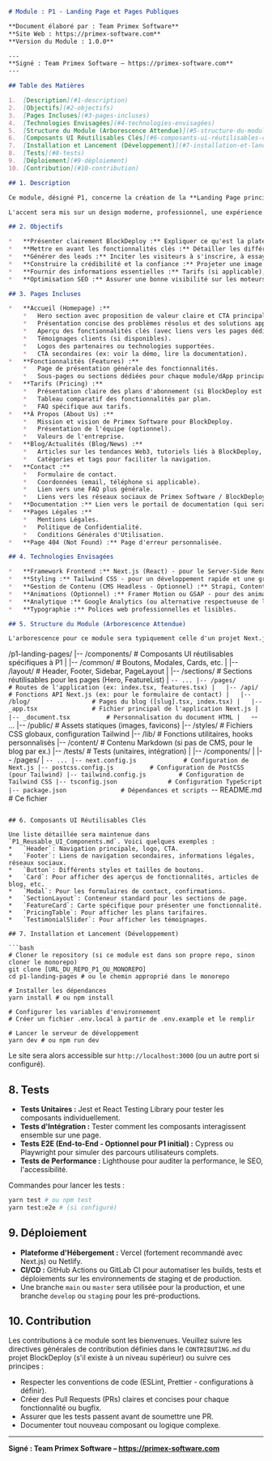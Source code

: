 ```markdown
# Module : P1 - Landing Page et Pages Publiques

**Document élaboré par : Team Primex Software**
**Site Web : https://primex-software.com**
**Version du Module : 1.0.0**

---
**Signé : Team Primex Software – https://primex-software.com**
---

## Table des Matières

1.  [Description](#1-description)
2.  [Objectifs](#2-objectifs)
3.  [Pages Incluses](#3-pages-incluses)
4.  [Technologies Envisagées](#4-technologies-envisagées)
5.  [Structure du Module (Arborescence Attendue)](#5-structure-du-module-arborescence-attendue)
6.  [Composants UI Réutilisables Clés](#6-composants-ui-réutilisables-clés)
7.  [Installation et Lancement (Développement)](#7-installation-et-lancement-développement)
8.  [Tests](#8-tests)
9.  [Déploiement](#9-déploiement)
10. [Contribution](#10-contribution)

## 1. Description

Ce module, désigné P1, concerne la création de la **Landing Page principale** et de toutes les **pages publiques** de la plateforme BlockDeploy. Ces pages constituent la vitrine de BlockDeploy, présentant ses fonctionnalités, sa proposition de valeur, et servant de point d'entrée pour les utilisateurs et clients potentiels.

L'accent sera mis sur un design moderne, professionnel, une expérience utilisateur (UX) intuitive, et une performance optimale (temps de chargement rapides, SEO).

## 2. Objectifs

*   **Présenter clairement BlockDeploy :** Expliquer ce qu'est la plateforme, à qui elle s'adresse, et quels problèmes elle résout.
*   **Mettre en avant les fonctionnalités clés :** Détailler les différents modules et dApps disponibles (Token Creator, NFT Marketplace Builder, etc.).
*   **Générer des leads :** Inciter les visiteurs à s'inscrire, à essayer la plateforme, ou à contacter l'équipe commerciale.
*   **Construire la crédibilité et la confiance :** Projeter une image professionnelle et d'expert dans le domaine du Web3.
*   **Fournir des informations essentielles :** Tarifs (si applicable), informations sur l'entreprise, documentation, support.
*   **Optimisation SEO :** Assurer une bonne visibilité sur les moteurs de recherche.

## 3. Pages Incluses

*   **Accueil (Homepage) :**
    *   Hero section avec proposition de valeur claire et CTA principal.
    *   Présentation concise des problèmes résolus et des solutions apportées.
    *   Aperçu des fonctionnalités clés (avec liens vers les pages dédiées).
    *   Témoignages clients (si disponibles).
    *   Logos des partenaires ou technologies supportées.
    *   CTA secondaires (ex: voir la démo, lire la documentation).
*   **Fonctionnalités (Features) :**
    *   Page de présentation générale des fonctionnalités.
    *   Sous-pages ou sections dédiées pour chaque module/dApp principal de BlockDeploy, expliquant en détail son fonctionnement et ses avantages.
*   **Tarifs (Pricing) :**
    *   Présentation claire des plans d'abonnement (si BlockDeploy est un SaaS) ou des modèles de coût par utilisation.
    *   Tableau comparatif des fonctionnalités par plan.
    *   FAQ spécifique aux tarifs.
*   **À Propos (About Us) :**
    *   Mission et vision de Primex Software pour BlockDeploy.
    *   Présentation de l'équipe (optionnel).
    *   Valeurs de l'entreprise.
*   **Blog/Actualités (Blog/News) :**
    *   Articles sur les tendances Web3, tutoriels liés à BlockDeploy, annonces de nouvelles fonctionnalités.
    *   Catégories et tags pour faciliter la navigation.
*   **Contact :**
    *   Formulaire de contact.
    *   Coordonnées (email, téléphone si applicable).
    *   Lien vers une FAQ plus générale.
    *   Liens vers les réseaux sociaux de Primex Software / BlockDeploy.
*   **Documentation :** Lien vers le portail de documentation (qui sera développé dans le cadre du plan de documentation global).
*   **Pages Légales :**
    *   Mentions Légales.
    *   Politique de Confidentialité.
    *   Conditions Générales d'Utilisation.
*   **Page 404 (Not Found) :** Page d'erreur personnalisée.

## 4. Technologies Envisagées

*   **Framework Frontend :** Next.js (React) - pour le Server-Side Rendering (SSR) et Static Site Generation (SSG) bénéfiques au SEO et à la performance, ainsi que pour son écosystème riche.
*   **Styling :** Tailwind CSS - pour un développement rapide et une grande personnalisation de l'UI, tout en maintenant un code CSS concis.
*   **Gestion de Contenu (CMS Headless - Optionnel) :** Strapi, Contentful, ou Sanity - pour gérer dynamiquement le contenu du blog, des témoignages, et potentiellement certaines sections des pages publiques, facilitant les mises à jour par l'équipe marketing/contenu sans intervention des développeurs.
*   **Animations (Optionnel) :** Framer Motion ou GSAP - pour des animations subtiles et professionnelles.
*   **Analytique :** Google Analytics (ou alternative respectueuse de la vie privée).
*   **Typographie :** Polices web professionnelles et lisibles.

## 5. Structure du Module (Arborescence Attendue)

L'arborescence pour ce module sera typiquement celle d'un projet Next.js.

```
/p1-landing-pages/
|-- /components/               # Composants UI réutilisables spécifiques à P1
|   |-- /common/               # Boutons, Modales, Cards, etc.
|   |-- /layout/               # Header, Footer, Sidebar, PageLayout
|   |-- /sections/             # Sections réutilisables pour les pages (Hero, FeatureList)
|   `-- ...
|-- /pages/                    # Routes de l'application (ex: index.tsx, features.tsx)
|   |-- /api/                  # Fonctions API Next.js (ex: pour le formulaire de contact)
|   |-- /blog/                 # Pages du blog ([slug].tsx, index.tsx)
|   |-- _app.tsx               # Fichier principal de l'application Next.js
|   |-- _document.tsx          # Personnalisation du document HTML
|   `-- ...
|-- /public/                   # Assets statiques (images, favicons)
|-- /styles/                   # Fichiers CSS globaux, configuration Tailwind
|-- /lib/                      # Fonctions utilitaires, hooks personnalisés
|-- /content/                  # Contenu Markdown (si pas de CMS, pour le blog par ex.)
|-- /tests/                    # Tests (unitaires, intégration)
|   |-- /components/
|   |-- /pages/
|   `-- ...
|-- next.config.js             # Configuration de Next.js
|-- postcss.config.js          # Configuration de PostCSS (pour Tailwind)
|-- tailwind.config.js         # Configuration de Tailwind CSS
|-- tsconfig.json              # Configuration TypeScript
|-- package.json               # Dépendances et scripts
`-- README.md                  # Ce fichier
```

## 6. Composants UI Réutilisables Clés

Une liste détaillée sera maintenue dans `P1_Reusable_UI_Components.md`. Voici quelques exemples :
*   `Header`: Navigation principale, logo, CTA.
*   `Footer`: Liens de navigation secondaires, informations légales, réseaux sociaux.
*   `Button`: Différents styles et tailles de boutons.
*   `Card`: Pour afficher des aperçus de fonctionnalités, articles de blog, etc.
*   `Modal`: Pour les formulaires de contact, confirmations.
*   `SectionLayout`: Conteneur standard pour les sections de page.
*   `FeatureCard`: Carte spécifique pour présenter une fonctionnalité.
*   `PricingTable`: Pour afficher les plans tarifaires.
*   `TestimonialSlider`: Pour afficher les témoignages.

## 7. Installation et Lancement (Développement)

```bash
# Cloner le repository (si ce module est dans son propre repo, sinon cloner le monorepo)
git clone [URL_DU_REPO_P1_OU_MONOREPO]
cd p1-landing-pages # ou le chemin approprié dans le monorepo

# Installer les dépendances
yarn install # ou npm install

# Configurer les variables d'environnement
# Créer un fichier .env.local à partir de .env.example et le remplir

# Lancer le serveur de développement
yarn dev # ou npm run dev
```
Le site sera alors accessible sur `http://localhost:3000` (ou un autre port si configuré).

## 8. Tests

*   **Tests Unitaires :** Jest et React Testing Library pour tester les composants individuellement.
*   **Tests d'Intégration :** Tester comment les composants interagissent ensemble sur une page.
*   **Tests E2E (End-to-End - Optionnel pour P1 initial) :** Cypress ou Playwright pour simuler des parcours utilisateurs complets.
*   **Tests de Performance :** Lighthouse pour auditer la performance, le SEO, l'accessibilité.

Commandes pour lancer les tests :
```bash
yarn test # ou npm test
yarn test:e2e # (si configuré)
```

## 9. Déploiement

*   **Plateforme d'Hébergement :** Vercel (fortement recommandé avec Next.js) ou Netlify.
*   **CI/CD :** GitHub Actions ou GitLab CI pour automatiser les builds, tests et déploiements sur les environnements de staging et de production.
*   Une branche `main` ou `master` sera utilisée pour la production, et une branche `develop` ou `staging` pour les pré-productions.

## 10. Contribution

Les contributions à ce module sont les bienvenues. Veuillez suivre les directives générales de contribution définies dans le `CONTRIBUTING.md` du projet BlockDeploy (s'il existe à un niveau supérieur) ou suivre ces principes :
*   Respecter les conventions de code (ESLint, Prettier - configurations à définir).
*   Créer des Pull Requests (PRs) claires et concises pour chaque fonctionnalité ou bugfix.
*   Assurer que les tests passent avant de soumettre une PR.
*   Documenter tout nouveau composant ou logique complexe.

---
**Signé : Team Primex Software – https://primex-software.com**
```
